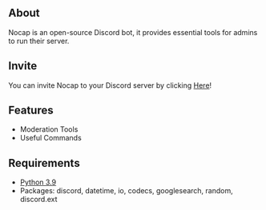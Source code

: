 ## About
Nocap is an open-source Discord bot, it provides essential tools for admins to run their server.

## Invite
You can invite Nocap to your Discord server by clicking [Here](https://discord.com/api/oauth2/authorize?client_id=739928472826413116&permissions=8&scope=bot)!

## Features
- Moderation Tools
- Useful Commands

## Requirements
- [Python 3.9](https://www.python.org/downloads)
- Packages: discord, datetime, io, codecs, googlesearch, random, discord.ext
